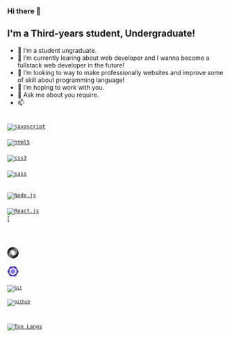 ### Hi there 👋

<!--
**phuc-create/phuc-create** is a ✨ _special_ ✨ repository because its `README.md` (this file) appears on your GitHub profile.-->
## I'm a Third-years student, Undergraduate!
- 🔭 I’m a student ungraduate.
- 🌱 I’m currently learing about web developer and I wanna become a fullstack web developer in the future!
- 👯 I’m looking to way to make professionally websites and improve some of skill about programming language!
- 🤔 I’m hoping to work with you.
- 💬 Ask me about you require.
- 📫 

[<code>
<img alt="javascript" width="26px" src="https://img.icons8.com/color/240/000000/javascript.png" />
</code>](https://developer.mozilla.org/en-US/docs/Web/JavaScript)
[<code>
<img alt="html5" width="26px" src="https://img.icons8.com/color/240/000000/html-5.png">
</code>](https://developer.mozilla.org/en-US/docs/Web/HTML)
[<code>
<img alt="css3" width="26px" src="https://img.icons8.com/color/240/000000/css3.png">
</code>](https://developer.mozilla.org/en-US/docs/Web/CSS)
[<code>
<img alt="sass" width="26px" src="https://img.icons8.com/color/48/000000/sass.png">
</code>](https://sass-lang.com/)
  
  
[<code>
<img alt="Node.js" width="26px" src="https://img.icons8.com/color/240/000000/nodejs.png">
</code>](https://nodejs.org/en/)
[<code>
<img alt="React.js" width="26px" src="https://img.icons8.com/officel/50/000000/react.png">
</code>](https://reactjs.org/)
[<code>
  
[<code>
<img alt="json" width="26px" src="https://raw.githubusercontent.com/github/explore/80688e429a7d4ef2fca1e82350fe8e3517d3494d/topics/json/json.png">
</code>](https://www.json.org/json-en.html)
[<code>
<img alt="eslint" width="26px" src="https://raw.githubusercontent.com/github/explore/80688e429a7d4ef2fca1e82350fe8e3517d3494d/topics/eslint/eslint.png">
</code>](https://eslint.org/)
[<code>
<img alt="Git" width="26px" src="https://img.icons8.com/color/240/000000/git.png">
</code>](https://git-scm.com/)
[<code>
<img alt="github" width="26px" src="https://img.icons8.com/ios-glyphs/240/000000/github.png">
</code>](https://github.com/)

[![Top Langs](https://github-readme-stats.vercel.app/api/top-langs/?username=phuc-create&layout=compact&theme=radical)](https://github.com/phuc-create/github-readme-stats)

